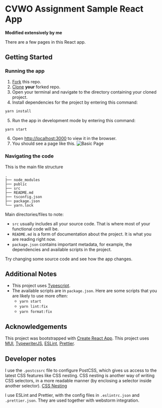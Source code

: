 # CVWO Assignment Sample React App
**Modified extensively by me**

There are a few pages in this React app.

## Getting Started

### Running the app
1. [Fork](https://docs.github.com/en/get-started/quickstart/fork-a-repo#forking-a-repository) this repo.
2. [Clone](https://docs.github.com/en/get-started/quickstart/fork-a-repo#cloning-your-forked-repository) **your** forked repo.
3. Open your terminal and navigate to the directory containing your cloned project.
4. Install dependencies for the project by entering this command:
```bash
yarn install
```
5. Run the app in development mode by entering this command:
```bash
yarn start
```
6. Open [http://localhost:3000](http://localhost:3000) to view it in the browser.
7. You should see a page like this.
![Basic Page](public/images/BasicPage.png)

### Navigating the code
This is the main file structure
```
.
├── node_modules
├── public
├── src
├── README.md
├── tsconfig.json
├── package.json
└── yarn.lock
```

Main directories/files to note:
* `src` usually includes all your source code. That is where most of your functional code will be.
* `README.md` is a form of documentation about the project. It is what you are reading right now.
* `package.json` contains important metadata, for example, the dependencies and available scripts in the project.

Try changing some source code and see how the app changes.

## Additional Notes

* This project uses [Typescript](https://www.typescriptlang.org/).
* The available scripts are in `package.json`.
  Here are some scripts that you are likely to use more often:
  * `yarn start`
  * `yarn lint:fix`
  * `yarn format:fix`

## Acknowledgements
This project was bootstrapped with [Create React App](https://github.com/facebook/create-react-app).
This project uses [MUI](https://mui.com/), 
[TypewriterJS](https://github.com/tameemsafi/typewriterjs#readme), 
[ESLint](https://eslint.org/), [Prettier](https://prettier.io/).

## Developer notes
I use the `.postcssrc` file to  configure PostCSS, which gives us access to the latest CSS features like CSS nesting.
CSS nesting is another way of writing CSS selectors, in a more readable manner (by enclosing a selector inside another selector).
[CSS Nesting](https://blog.logrocket.com/native-css-nesting/)

I use ESLint and Prettier, with the config files in `.eslintrc.json` and `.prettier.json`. They are used together with 
webstorm integration.
